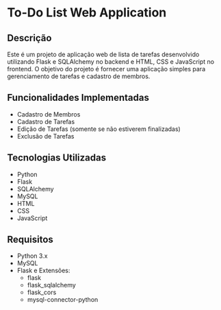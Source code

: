 # To-Do List Web Application

## Descrição
Este é um projeto de aplicação web de lista de tarefas desenvolvido utilizando Flask e SQLAlchemy no backend e HTML, CSS e JavaScript no frontend. O objetivo do projeto é fornecer uma aplicação simples para gerenciamento de tarefas e cadastro de membros.

## Funcionalidades Implementadas

- Cadastro de Membros
- Cadastro de Tarefas
- Edição de Tarefas (somente se não estiverem finalizadas)
- Exclusão de Tarefas

## Tecnologias Utilizadas

- Python
- Flask
- SQLAlchemy
- MySQL
- HTML
- CSS
- JavaScript
  

## Requisitos
- Python 3.x
- MySQL
- Flask e Extensões:
  - flask
  - flask_sqlalchemy
  - flask_cors
  - mysql-connector-python


